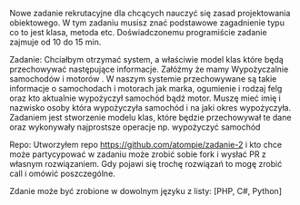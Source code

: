 Nowe zadanie rekrutacyjne dla chcących nauczyć się zasad projektowania obiektowego. W tym zadaniu musisz znać podstawowe zagadnienie typu co to jest klasa, metoda etc. Doświadczonemu programiście zadanie zajmuje od 10 do 15 min. 


Zadanie:
Chciałbym otrzymać system, a właściwie model klas które będą przechowywać następujące informacje. Załóżmy że mamy Wypożyczalnie samochodów i motorów . W naszym systemie przechowywane są takie informacje o samochodach i motorach jak marka, ogumienie i rodzaj felg oraz kto aktualnie wypożyczył samochód bądź motor.  Muszę mieć imię i nazwisko osoby która wypożyczyła samochód i na jaki okres wypożyczyła.
Zadaniem jest stworzenie modelu klas, które będzie przechowywał te dane oraz wykonywały najprostsze operacje  np. wypożyczyć samochód 


Repo: 
Utworzyłem repo https://github.com/atompie/zadanie-2 i kto chce może partycypować w zadaniu może zrobić sobie fork i wysłać PR z własnym rozwiązaniem. Gdy pojawi się trochę rozwiązań to mogę zrobić call i omówić poszczególne.

Zdanie może być zrobione w dowolnym języku z listy: [PHP, C#, Python]